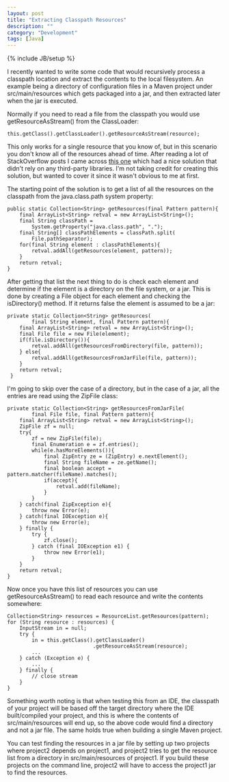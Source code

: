 ```yaml
---
layout: post
title: "Extracting Classpath Resources"
description: ""
category: "Development"
tags: [Java]
---
```

{% include JB/setup %}

I recently wanted to write some code that would recursively process a classpath 
location and extract the contents to the local filesystem. An example being 
a directory of configuration files in a Maven project under src/main/resources 
which gets packaged into a jar, and then extracted later when the jar is executed.

Normally if you need to read a file from the classpath you would use getResourceAsStream()
from the ClassLoader:
<pre><code>this.getClass().getClassLoader().getResourceAsStream(resource);</code></pre>

This only works for a single resource that you know of, but in this scenario
you don't know all of the resources ahead of time. After reading a lot 
of StackOverflow posts I came across [this one](http://stackoverflow.com/questions/3923129/get-a-list-of-resources-from-classpath-directory) 
which had a nice solution that didn't rely on any third-party libraries. I'm not taking
credit for creating this solution, but wanted to cover it since it wasn't obvious to me
at first.

The starting point of the solution is to get a list of all the resources on the classpath 
from the java.class.path system property:

    public static Collection<String> getResources(final Pattern pattern){
        final ArrayList<String> retval = new ArrayList<String>();
        final String classPath = 
            System.getProperty("java.class.path", ".");
        final String[] classPathElements = classPath.split(
            File.pathSeparator);
        for(final String element : classPathElements){
            retval.addAll(getResources(element, pattern));
        }
        return retval;
    }

After getting that list the next thing to do is check each element and determine if the element
is a directory on the file system, or a jar. This is done by creating a File object for each
element and checking the isDirectory() method. If it returns false the element is assumed to be a
jar:

    private static Collection<String> getResources(
            final String element, final Pattern pattern){
        final ArrayList<String> retval = new ArrayList<String>();
        final File file = new File(element);
        if(file.isDirectory()){
            retval.addAll(getResourcesFromDirectory(file, pattern));
        } else{
            retval.addAll(getResourcesFromJarFile(file, pattern));
        }
        return retval;
     }
     
I'm going to skip over the case of a directory, but in the case of a jar, all the entries
are read using the ZipFile class:

    private static Collection<String> getResourcesFromJarFile(
            final File file, final Pattern pattern){
        final ArrayList<String> retval = new ArrayList<String>();
        ZipFile zf = null;
        try{
            zf = new ZipFile(file);
            final Enumeration e = zf.entries();
            while(e.hasMoreElements()){
                final ZipEntry ze = (ZipEntry) e.nextElement();
                final String fileName = ze.getName();
                final boolean accept = pattern.matcher(fileName).matches();
                if(accept){
                    retval.add(fileName);
                }
            }
        } catch(final ZipException e){
            throw new Error(e);
        } catch(final IOException e){
            throw new Error(e);
        } finally {
            try {
                zf.close();
            } catch (final IOException e1) {
                throw new Error(e1);
            }
        }
        return retval;
    }
    
Now once you have this list of resources you can use getResourceAsStream() to read each
resource and write the contents somewhere:

    Collection<String> resources = ResourceList.getResources(pattern);
    for (String resource : resources) {
        InputStream in = null;
        try {
            in = this.getClass().getClassLoader()
                                .getResourceAsStream(resource);
            ...
        } catch (Exception e) {
            ...
        } finally {
            // close stream
        }
    }
    
Something worth noting is that when testing this from an IDE, the classpath of your project
will be based off the target directory where the IDE built/compiled your project, and this
is where the contents of src/main/resources will end up, so the above code would find a 
directory and not a jar file. The same holds true when building a single Maven project. 

You can test finding the resources in a jar file by setting up two projects where project2 depends 
on project1, and project2 tries to get the resource list from a directory in src/main/resources of 
project1. If you build these projects on the command line, project2 will have to access the project1 
jar to find the resources.